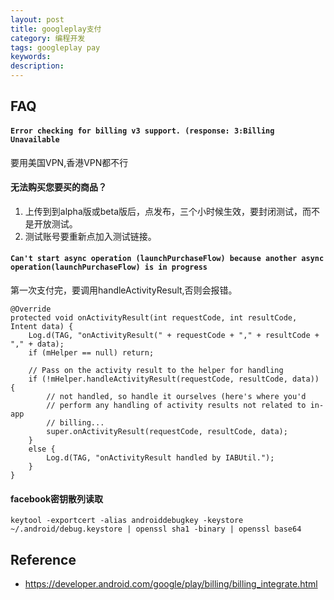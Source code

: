 ```yaml
---
layout: post
title: googleplay支付
category: 编程开发
tags: googleplay pay
keywords: 
description: 
---
```



## FAQ

#### `Error checking for billing v3 support. (response: 3:Billing Unavailable`

要用美国VPN,香港VPN都不行

#### 无法购买您要买的商品？

1. 上传到到alpha版或beta版后，点发布，三个小时候生效，要封闭测试，而不是开放测试。
2. 测试账号要重新点加入测试链接。

#### `Can't start async operation (launchPurchaseFlow) because another async operation(launchPurchaseFlow) is in progress`

第一次支付完，要调用handleActivityResult,否则会报错。

```
@Override  
protected void onActivityResult(int requestCode, int resultCode, Intent data) {  
    Log.d(TAG, "onActivityResult(" + requestCode + "," + resultCode + "," + data);  
    if (mHelper == null) return;  

    // Pass on the activity result to the helper for handling  
    if (!mHelper.handleActivityResult(requestCode, resultCode, data)) {  
        // not handled, so handle it ourselves (here's where you'd  
        // perform any handling of activity results not related to in-app  
        // billing...  
        super.onActivityResult(requestCode, resultCode, data);  
    }  
    else {  
        Log.d(TAG, "onActivityResult handled by IABUtil.");  
    }  
} 

``` 

#### facebook密钥散列读取

```
keytool -exportcert -alias androiddebugkey -keystore ~/.android/debug.keystore | openssl sha1 -binary | openssl base64
```

## Reference

* <https://developer.android.com/google/play/billing/billing_integrate.html>